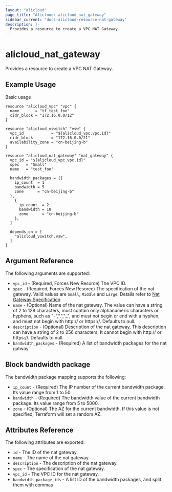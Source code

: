 ```yaml
---
layout: "alicloud"
page_title: "Alicloud: alicloud_nat_gateway"
sidebar_current: "docs-alicloud-resource-nat-gateway"
description: |-
  Provides a resource to create a VPC NAT Gateway.
---
```


# alicloud\_nat\_gateway

Provides a resource to create a VPC NAT Gateway.

## Example Usage

Basic usage

```
resource "alicloud_vpc" "vpc" {
  name       = "tf_test_foo"
  cidr_block = "172.16.0.0/12"
}

resource "alicloud_vswitch" "vsw" {
  vpc_id            = "${alicloud_vpc.vpc.id}"
  cidr_block        = "172.16.0.0/21"
  availability_zone = "cn-beijing-b"
}

resource "alicloud_nat_gateway" "nat_gateway" {
  vpc_id = "${alicloud_vpc.vpc.id}"
  spec   = "Small"
  name   = "test_foo"

  bandwidth_packages = [{
    ip_count  = 1
    bandwidth = 5
    zone      = "cn-beijing-b"
  },
    {
      ip_count  = 2
      bandwidth = 10
      zone      = "cn-beijing-b"
    },
  ]

  depends_on = [
    "alicloud_vswitch.vsw",
  ]
}
```

## Argument Reference

The following arguments are supported:

* `vpc_id` - (Required, Forces New Resorce) The VPC ID.
* `spec` - (Required, Forces New Resorce) The specification of the nat gateway. Valid values are `Small`, `Middle` and `Large`. Details refer to [Nat Gateway Specification](https://help.aliyun.com/document_detail/42757.html?spm=5176.doc32322.6.559.kFNBzv)
* `name` - (Optional) Name of the nat gateway. The value can have a string of 2 to 128 characters, must contain only alphanumeric characters or hyphens, such as "-",".","_", and must not begin or end with a hyphen, and must not begin with http:// or https://. Defaults to null.
* `description` - (Optional) Description of the nat gateway, This description can have a string of 2 to 256 characters, It cannot begin with http:// or https://. Defaults to null.
* `bandwidth_packages` - (Required) A list of bandwidth packages for the nat gatway.

## Block bandwidth package

The bandwidth package mapping supports the following:

* `ip_count` - (Required) The IP number of the current bandwidth package. Its value range from 1 to 50.
* `bandwidth` - (Required) The bandwidth value of the current bandwidth package. Its value range from 5 to 5000.
* `zone` - (Optional) The AZ for the current bandwidth. If this value is not specified, Terraform will set a random AZ.

## Attributes Reference

The following attributes are exported:

* `id` - The ID of the nat gateway.
* `name` - The name of the nat gateway.
* `description` - The description of the nat gateway.
* `spec` - The specification of the nat gateway.
* `vpc_id` - The VPC ID for the nat gateway.
* `bandwidth_package_ids` - A list ID of the bandwidth packages, and split them with commas
